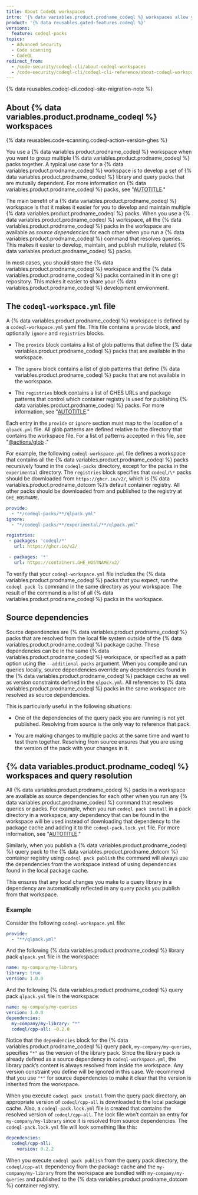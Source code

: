 ```yaml
---
title: About CodeQL workspaces
intro: '{% data variables.product.prodname_codeql %} workspaces allow you to develop and maintain a group of {% data variables.product.prodname_codeql %} packs that depend on each other.'
product: '{% data reusables.gated-features.codeql %}'
versions:
  feature: codeql-packs
topics:
  - Advanced Security
  - Code scanning
  - CodeQL
redirect_from:
  - /code-security/codeql-cli/about-codeql-workspaces
  - /code-security/codeql-cli/codeql-cli-reference/about-codeql-workspaces
---
```


{% data reusables.codeql-cli.codeql-site-migration-note %}

## About {% data variables.product.prodname_codeql %} workspaces

{% data reusables.code-scanning.codeql-action-version-ghes %}

You use a {% data variables.product.prodname_codeql %} workspace when you want to group multiple {% data variables.product.prodname_codeql %} packs together. A typical use case for a {% data variables.product.prodname_codeql %} workspace is to develop a set of {% data variables.product.prodname_codeql %} library and query packs that are mutually dependent. For more information on {% data variables.product.prodname_codeql %} packs, see "[AUTOTITLE](/code-security/codeql-cli/getting-started-with-the-codeql-cli/customizing-analysis-with-codeql-packs)."

The main benefit of a {% data variables.product.prodname_codeql %} workspace is that it makes it easier for you to develop and maintain multiple {% data variables.product.prodname_codeql %} packs. When you use a {% data variables.product.prodname_codeql %} workspace, all the {% data variables.product.prodname_codeql %} packs in the workspace are available as _source dependencies_ for each other when you run a {% data variables.product.prodname_codeql %} command that resolves queries. This makes it easier to develop, maintain, and publish multiple, related {% data variables.product.prodname_codeql %} packs.

In most cases, you should store the {% data variables.product.prodname_codeql %} workspace and the {% data variables.product.prodname_codeql %} packs contained in it in one git repository. This makes it easier to share your {% data variables.product.prodname_codeql %} development environment.

## The `codeql-workspace.yml` file

A {% data variables.product.prodname_codeql %} workspace is defined by a `codeql-workspace.yml` yaml file. This file contains a `provide` block, and optionally `ignore` and `registries` blocks.

- The `provide` block contains a list of glob patterns that define the {% data variables.product.prodname_codeql %} packs that are available in the workspace.

- The `ignore` block contains a list of glob patterns that define {% data variables.product.prodname_codeql %} packs that are not available in the workspace.

- The `registries` block contains a list of GHES URLs and package patterns that control which container registry is used for publishing {% data variables.product.prodname_codeql %} packs. For more information, see "[AUTOTITLE](/code-security/codeql-cli/using-the-advanced-functionality-of-the-codeql-cli/publishing-and-using-codeql-packs#working-with-codeql-packs-on-ghes)."

Each entry in the `provide` or `ignore` section must map to the location of a `qlpack.yml` file. All glob patterns are defined relative to the directory that contains the workspace file. For a list of patterns accepted in this file, see "[@actions/glob](https://github.com/actions/toolkit/tree/main/packages/glob#patterns) ."

For example, the following `codeql-workspace.yml` file defines a workspace that contains all the {% data variables.product.prodname_codeql %} packs recursively found in the `codeql-packs` directory, except for the packs in the `experimental` directory. The `registries` block specifies that `codeql/\*` packs should be downloaded from `https://ghcr.io/v2/`, which is {% data variables.product.prodname_dotcom %}’s default container registry. All other packs should be downloaded from and published to the registry at `GHE_HOSTNAME`.

```yaml
provide:
  - "*/codeql-packs/**/qlpack.yml"
ignore:
  - "*/codeql-packs/**/experimental/**/qlpack.yml"

registries:
 - packages: 'codeql/*'
   url: https://ghcr.io/v2/

 - packages: '*'
   url: https://containers.GHE_HOSTNAME/v2/
```

To verify that your `codeql-workspace.yml` file includes the {% data variables.product.prodname_codeql %} packs that you expect, run the `codeql pack ls` command in the same directory as your workspace. The result of the command is a list of all {% data variables.product.prodname_codeql %} packs in the workspace.

## Source dependencies

Source dependencies are {% data variables.product.prodname_codeql %} packs that are resolved from the local file system outside of the {% data variables.product.prodname_codeql %} package cache. These dependencies can be in the same {% data variables.product.prodname_codeql %} workspace, or specified as a path option using the `--additional-packs` argument. When you compile and run queries locally, source dependencies override any dependencies found in the {% data variables.product.prodname_codeql %} package cache as well as version constraints defined in the `qlpack.yml`. All references to {% data variables.product.prodname_codeql %} packs in the same workspace are resolved as source dependencies.

This is particularly useful in the following situations:

- One of the dependencies of the query pack you are running is not yet published. Resolving from source is the only way to reference that pack.

- You are making changes to multiple packs at the same time and want to test them together. Resolving from source ensures that you are using the version of the pack with your changes in it.

## {% data variables.product.prodname_codeql %} workspaces and query resolution

All {% data variables.product.prodname_codeql %} packs in a workspace are available as source dependencies for each other when you run any {% data variables.product.prodname_codeql %} command that resolves queries or packs. For example, when you run `codeql pack install` in a pack directory in a workspace, any dependency that can be found in the workspace will be used instead of downloading that dependency to the package cache and adding it to the `codeql-pack.lock.yml` file. For more information, see "[AUTOTITLE](/code-security/codeql-cli/using-the-advanced-functionality-of-the-codeql-cli/creating-and-working-with-codeql-packs#adding-and-installing-dependencies)."

Similarly, when you publish a {% data variables.product.prodname_codeql %} query pack to the {% data variables.product.prodname_dotcom %} container registry using  `codeql pack publish` the command will always use the dependencies from the workspace instead of using dependencies found in the local package cache.

This ensures that any local changes you make to a query library in a dependency are automatically reflected in any query packs you publish from that workspace.

### Example

Consider the following `codeql-workspace.yml` file:

```yaml
provide:
  - "**/qlpack.yml"
```

And the following {% data variables.product.prodname_codeql %} library pack `qlpack.yml` file in the workspace:

```yaml
name: my-company/my-library
library: true
version: 1.0.0
```

And the following {% data variables.product.prodname_codeql %} query pack `qlpack.yml` file in the workspace:

```yaml
name: my-company/my-queries
version: 1.0.0
dependencies:
  my-company/my-library: "*"
  codeql/cpp-all: ~0.2.0
```

Notice that the `dependencies` block for the {% data variables.product.prodname_codeql %} query pack, `my-company/my-queries`, specifies  `"*"` as the version of the library pack. Since the library pack is already defined as a source dependency in `codeql-workspace.yml`, the library pack’s content is always resolved from inside the workspace. Any version constraint you define will be ignored in this case. We recommend that you use `"*"` for source dependencies to make it clear that the version is inherited from the workspace.

When you execute `codeql pack install` from the query pack directory, an appropriate version of `codeql/cpp-all` is downloaded to the local package cache. Also, a `codeql-pack.lock.yml` file is created that contains the resolved version of `codeql/cpp-all`. The lock file won’t contain an entry for `my-company/my-library` since it is resolved from source dependencies. The `codeql-pack.lock.yml` file will look something like this:

```yaml
dependencies:
  codeql/cpp-all:
    version: 0.2.2
```

When you execute `codeql pack publish` from the query pack directory, the `codeql/cpp-all` dependency from the package cache and the `my-company/my-library` from the workspace are bundled with `my-company/my-queries` and published to the {% data variables.product.prodname_dotcom %} container registry.
